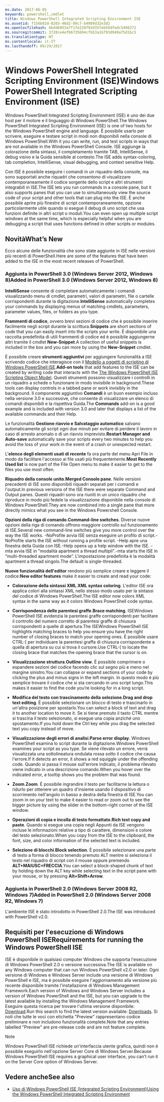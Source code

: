 ```yaml
---
ms.date: 2017-06-05
keywords: powershell,cmdlet
title: Windows PowerShell Integrated Scripting Environment ISE
ms.assetid: f156b92d-0203-46d2-89c7-b4989d32e3d2
ms.openlocfilehash: 6bddb953a7f17e220f92d357eb59dfedc5496272
ms.sourcegitcommit: 3720ce4efb6735694cfb53a1b793d949af5d1bc5
ms.translationtype: HT
ms.contentlocale: it-IT
ms.lasthandoff: 09/29/2017
---
```

# <a name="windows-powershell-integrated-scripting-environment-ise"></a><span data-ttu-id="4ac39-103">Windows PowerShell Integrated Scripting Environment (ISE)</span><span class="sxs-lookup"><span data-stu-id="4ac39-103">Windows PowerShell Integrated Scripting Environment (ISE)</span></span>
<span data-ttu-id="4ac39-104">Windows PowerShell Integrated Scripting Environment (ISE) è uno dei due host per il motore e il linguaggio di Windows PowerShell.</span><span class="sxs-lookup"><span data-stu-id="4ac39-104">The Windows PowerShell Integrated Scripting Environment (ISE) is one of two hosts for the Windows PowerShell engine and language.</span></span> <span data-ttu-id="4ac39-105">È possibile usarlo per scrivere, eseguire e testare script in modi non disponibili nella console di Windows PowerShell.</span><span class="sxs-lookup"><span data-stu-id="4ac39-105">With it you can write, run, and test scripts in ways that are not available in the Windows PowerShell Console.</span></span> <span data-ttu-id="4ac39-106">ISE aggiunge la colorazione della sintassi, il completamento tramite TAB, IntelliSense, il debug visivo e la Guida sensibile al contesto.</span><span class="sxs-lookup"><span data-stu-id="4ac39-106">The ISE adds syntax-coloring, tab completion, IntelliSense, visual debugging, and context sensitive Help.</span></span>

<span data-ttu-id="4ac39-107">Con ISE è possibile eseguire i comandi in un riquadro della console, ma sono supportati anche riquadri che consentono di visualizzare contemporaneamente il codice sorgente dello script e altri strumenti integrabili in ISE.</span><span class="sxs-lookup"><span data-stu-id="4ac39-107">The ISE lets you run commands in a console pane, but it also supports panes that you can use to simultaneously view the source code of your script and other tools that can plug into the ISE.</span></span> <span data-ttu-id="4ac39-108">È anche possibile aprire più finestre di script contemporaneamente, opzione particolarmente utile quando si esegue il debug di uno script che usa funzioni definite in altri script o moduli.</span><span class="sxs-lookup"><span data-stu-id="4ac39-108">You can even open up multiple script windows at the same time, which is especially helpful when you are debugging a script that uses functions defined in other scripts or modules.</span></span>

## <a name="whats-new"></a><span data-ttu-id="4ac39-109">Novità</span><span class="sxs-lookup"><span data-stu-id="4ac39-109">What’s New</span></span>
<span data-ttu-id="4ac39-110">Ecco alcune delle funzionalità che sono state aggiunte in ISE nelle versioni più recenti di PowerShell.</span><span class="sxs-lookup"><span data-stu-id="4ac39-110">Here are some of the features that have been added to the ISE in the most recent releases of PowerShell.</span></span>

### <a name="added-in-powershell-30-windows-server-2012-windows-8"></a><span data-ttu-id="4ac39-111">Aggiunta in PowerShell 3.0 (Windows Server 2012, Windows 8)</span><span class="sxs-lookup"><span data-stu-id="4ac39-111">Added in PowerShell 3.0 (Windows Server 2012, Windows 8)</span></span>
<span data-ttu-id="4ac39-112">**IntelliSense** consente di completare automaticamente i comandi visualizzando menu di cmdlet, parametri, valori di parametri, file o cartelle corrispondenti durante la digitazione.</span><span class="sxs-lookup"><span data-stu-id="4ac39-112">**IntelliSense** automatically completes your commands by displaying menus of matching cmdlets, parameters, parameter values, files, or folders as you type.</span></span>

<span data-ttu-id="4ac39-113">**Frammenti di codice**, ovvero brevi sezioni di codice che è possibile inserire facilmente negli script durante la scrittura.</span><span class="sxs-lookup"><span data-stu-id="4ac39-113">**Snippets** are short sections of code that you can easily insert into the scripts your write.</span></span> <span data-ttu-id="4ac39-114">È disponibile una raccolta predefinita di utili frammenti di codice ed è possibile aggiungerne altri tramite il cmdlet **New-Snippet**.</span><span class="sxs-lookup"><span data-stu-id="4ac39-114">A collection of useful snippets is included in the box and you can more by using the **New-Snippet** cmdlet.</span></span>

<span data-ttu-id="4ac39-115">È possibile creare **strumenti aggiuntivi** per aggiungere funzionalità a ISE scrivendo codice che interagisce con il [Modello a oggetti di scripting di Windows PowerShell ISE](../../core-powershell/ise/The-Windows-PowerShell-ISE-Scripting-Object-Model.md).</span><span class="sxs-lookup"><span data-stu-id="4ac39-115">**Add-on tools** that add features to the ISE can be created by writing code that interacts with the [The Windows PowerShell ISE Scripting Object Model](../../core-powershell/ise/The-Windows-PowerShell-ISE-Scripting-Object-Model.md).</span></span> <span data-ttu-id="4ac39-116">Questi strumenti possono visualizzare i controlli in un riquadro a schede o funzionare in modo invisibile in background.</span><span class="sxs-lookup"><span data-stu-id="4ac39-116">These tools can display controls in a tabbed pane or work invisibly in the background.</span></span> <span data-ttu-id="4ac39-117">Il componente aggiuntivo **Comandi** è un buon esempio incluso nella versione 3.0 e successive, che consente di visualizzare un elenco di comandi disponibili e la rispettiva Guida.</span><span class="sxs-lookup"><span data-stu-id="4ac39-117">The **Commands** add-on is a good example and is included with version 3.0 and later that displays a list of the available commands and their Help.</span></span>

<span data-ttu-id="4ac39-118">Le funzionalità **Gestione riavvio e Salvataggio automatico** salvano automaticamente gli script ogni due minuti per evitare di perdere il lavoro in caso di arresto anomalo o di un riavvio imprevisto.</span><span class="sxs-lookup"><span data-stu-id="4ac39-118">**Restart Manager and Auto-save** automatically save your scripts every two minutes to help you avoid the loss of your work in the event of a crash or unexpected restart.</span></span>

<span data-ttu-id="4ac39-119">L'**elenco degli elementi usati di recente** fa ora parte del menu Apri File in modo da facilitare l'accesso ai file usati più frequentemente.</span><span class="sxs-lookup"><span data-stu-id="4ac39-119">**Most Recently Used list** is now part of the File Open menu to make it easier to get to the files you use most often.</span></span>

<span data-ttu-id="4ac39-120">**Riquadro della console unito**.</span><span class="sxs-lookup"><span data-stu-id="4ac39-120">**Merged Console pane**.</span></span> <span data-ttu-id="4ac39-121">Nelle versioni precedenti di ISE sono disponibili riquadri separati per i comandi e l'output.</span><span class="sxs-lookup"><span data-stu-id="4ac39-121">In previous versions of the ISE there were separate Command and Output panes.</span></span> <span data-ttu-id="4ac39-122">Questi riquadri sono ora riuniti in un unico riquadro che riproduce in modo più fedele la visualizzazione disponibile nella console di Windows PowerShell.</span><span class="sxs-lookup"><span data-stu-id="4ac39-122">They are now combined into a single pane that more directly mimics what you see in the Windows Powershell Console.</span></span>

<span data-ttu-id="4ac39-123">**Opzioni della riga di comando**.</span><span class="sxs-lookup"><span data-stu-id="4ac39-123">**Command-line switches**.</span></span> <span data-ttu-id="4ac39-124">Diverse nuove opzioni della riga di comando offrono maggiore controllo sul funzionamento di ISE.</span><span class="sxs-lookup"><span data-stu-id="4ac39-124">Several new command-line switches give you more control over the way the ISE works.</span></span> <span data-ttu-id="4ac39-125">-NoProfile avvia ISE senza eseguire un profilo di script.</span><span class="sxs-lookup"><span data-stu-id="4ac39-125">-NoProfile starts the ISE without running a profile script.</span></span> <span data-ttu-id="4ac39-126">-Help apre una finestra della Guida con ISE.</span><span class="sxs-lookup"><span data-stu-id="4ac39-126">-Help opens up a help window with the ISE.</span></span> <span data-ttu-id="4ac39-127">-mta avvia ISE in "modalità apartment a thread multipli".</span><span class="sxs-lookup"><span data-stu-id="4ac39-127">-mta starts the ISE in “multi-threaded apartment mode”.</span></span> <span data-ttu-id="4ac39-128">L'impostazione predefinita è la modalità apartment a thread singolo.</span><span class="sxs-lookup"><span data-stu-id="4ac39-128">The default is single-threaded.</span></span>

<span data-ttu-id="4ac39-129">**Nuove funzionalità dell'editor** rendono più semplice creare e leggere il codice:</span><span class="sxs-lookup"><span data-stu-id="4ac39-129">**New editor features** make it easier to create and read your code:</span></span>

- <span data-ttu-id="4ac39-130">**Colorazione della sintassi XML**.</span><span class="sxs-lookup"><span data-stu-id="4ac39-130">**XML syntax coloring**.</span></span> <span data-ttu-id="4ac39-131">L'editor ISE ora applica colori alla sintassi XML nello stesso modo usato per la sintassi del codice di Windows PowerShell.</span><span class="sxs-lookup"><span data-stu-id="4ac39-131">The ISE editor now colors XML syntax in the same way as it colors Windows PowerShell code syntax.</span></span>

- <span data-ttu-id="4ac39-132">**Corrispondenza delle parentesi graffe**.</span><span class="sxs-lookup"><span data-stu-id="4ac39-132">**Brace matching**.</span></span> <span data-ttu-id="4ac39-133">ISEWindows PowerShell ISE evidenzia le parentesi graffe corrispondenti per facilitare il controllo del numero corretto di parentesi graffe di chiusura corrispondenti a quelle di apertura.</span><span class="sxs-lookup"><span data-stu-id="4ac39-133">The ISEWindows PowerShell ISE highlights matching braces to help you ensure you have the right number of closing braces to match your opening ones.</span></span> <span data-ttu-id="4ac39-134">È possibile usare CTRL-\[ per individuare la parentesi graffa di chiusura corrispondente a quella di apertura su cui si trova il cursore.</span><span class="sxs-lookup"><span data-stu-id="4ac39-134">Use CTRL-\[ to locate the closing brace that matches the opening brace that the cursor is on.</span></span>

- <span data-ttu-id="4ac39-135">**Visualizzazione struttura**.</span><span class="sxs-lookup"><span data-stu-id="4ac39-135">**Outline view**.</span></span> <span data-ttu-id="4ac39-136">È possibile comprimere o espandere sezioni del codice facendo clic sul segno più e meno nel margine sinistro.</span><span class="sxs-lookup"><span data-stu-id="4ac39-136">You can collapse or expand sections of your code by clicking the plus and minus signs in the left margin.</span></span> <span data-ttu-id="4ac39-137">In questo modo è più semplice trovare il codice che si sta cercando in uno script lungo.</span><span class="sxs-lookup"><span data-stu-id="4ac39-137">This makes it easier to find the code you’re looking for in a long script.</span></span>

- <span data-ttu-id="4ac39-138">**Modifica del testo con trascinamento della selezione**.</span><span class="sxs-lookup"><span data-stu-id="4ac39-138">**Drag and drop text editing**.</span></span> <span data-ttu-id="4ac39-139">È possibile selezionare un blocco di testo e trascinarlo in un'altra posizione per spostarlo.</span><span class="sxs-lookup"><span data-stu-id="4ac39-139">You can select a block of text and drag it to another location to move it.</span></span> <span data-ttu-id="4ac39-140">Se si tiene premuto il tasto CTRL mentre si trascina il testo selezionato, si esegue una copia anziché uno spostamento.</span><span class="sxs-lookup"><span data-stu-id="4ac39-140">If you hold down the Ctrl key while you drag the selected text you copy instead of move.</span></span>

- <span data-ttu-id="4ac39-141">**Visualizzazione degli errori di analisi**.</span><span class="sxs-lookup"><span data-stu-id="4ac39-141">**Parse error display**.</span></span> <span data-ttu-id="4ac39-142">Windows PowerShell esamina lo script durante la digitazione.</span><span class="sxs-lookup"><span data-stu-id="4ac39-142">Windows PowerShell examines your script as you type.</span></span> <span data-ttu-id="4ac39-143">Se viene rilevato un errore, verrà visualizzata una sottolineatura ondulata rossa sotto il codice che causa l'errore.</span><span class="sxs-lookup"><span data-stu-id="4ac39-143">If it detects an error, it shows a red squiggle under the offending code.</span></span> <span data-ttu-id="4ac39-144">Quando si passa il mouse sull'errore indicato, il problema rilevato viene indicato in una descrizione comando.</span><span class="sxs-lookup"><span data-stu-id="4ac39-144">When you hover over the indicated error, a tooltip shows you the problem that was found.</span></span>

- <span data-ttu-id="4ac39-145">**Zoom**.</span><span class="sxs-lookup"><span data-stu-id="4ac39-145">**Zoom**.</span></span> <span data-ttu-id="4ac39-146">È possibile ingrandire il testo per facilitarne la lettura o ridurlo per ottenere un quadro d'insieme usando il dispositivo di scorrimento nell'angolo in basso a destra della finestra di ISE.</span><span class="sxs-lookup"><span data-stu-id="4ac39-146">You can zoom in on your text to make it easier to read or zoom out to see the bigger picture by using the slider in the bottom-right corner of the ISE window.</span></span>

- <span data-ttu-id="4ac39-147">**Operazioni di copia e incolla di testo formattato**.</span><span class="sxs-lookup"><span data-stu-id="4ac39-147">**Rich text copy and paste**.</span></span> <span data-ttu-id="4ac39-148">Quando si esegue una copia negli Appunti da ISE vengono incluse le informazioni relative a tipo di carattere, dimensioni e colore del testo selezionato.</span><span class="sxs-lookup"><span data-stu-id="4ac39-148">When you copy from the ISE to the clipboard, the font, size, and color information of the selected text is included.</span></span>

- <span data-ttu-id="4ac39-149">**Selezione di blocchi**.</span><span class="sxs-lookup"><span data-stu-id="4ac39-149">**Block selection**.</span></span> <span data-ttu-id="4ac39-150">È possibile selezionare una parte di testo a forma di blocco tenendo premuto ALT mentre si seleziona il testo nel riquadro di script con il mouse oppure premendo **ALT+MAIUSC+FRECCIA**.</span><span class="sxs-lookup"><span data-stu-id="4ac39-150">You can select a block-shaped chunk of text by holding down the ALT key while selecting text in the script pane with your mouse, or by pressing **Alt+Shift+Arrow**.</span></span>

### <a name="added-in-powershell-20-windows-server-2008-r2-windows-7"></a><span data-ttu-id="4ac39-151">Aggiunta in PowerShell 2.0 (Windows Server 2008 R2, Windows 7)</span><span class="sxs-lookup"><span data-stu-id="4ac39-151">Added in PowerShell 2.0 (Windows Server 2008 R2, Windows 7)</span></span>
<span data-ttu-id="4ac39-152">L'ambiente ISE è stato introdotto in PowerShell 2.0.</span><span class="sxs-lookup"><span data-stu-id="4ac39-152">The ISE was introduced with PowerShell v2.0.</span></span>

## <a name="requirements-for-running-the-windows-powershell-ise"></a><span data-ttu-id="4ac39-153">Requisiti per l'esecuzione di Windows PowerShell ISE</span><span class="sxs-lookup"><span data-stu-id="4ac39-153">Requirements for running the Windows PowerShell ISE</span></span>
<span data-ttu-id="4ac39-154">ISE è disponibile in qualsiasi computer Windows che supporta l'esecuzione di Windows PowerShell 2.0 o versione successiva.</span><span class="sxs-lookup"><span data-stu-id="4ac39-154">The ISE is available on any Windows computer that can run Windows PowerShell v2.0 or later.</span></span>
<span data-ttu-id="4ac39-155">Ogni versione di Windows e Windows Server include una versione di Windows PowerShell e ISE, ma è possibile eseguire l'aggiornamento alla versione più recente disponibile tramite l'installazione di Windows Management Framework.</span><span class="sxs-lookup"><span data-stu-id="4ac39-155">Each version of Windows and Windows Server includes a version of Windows PowerShell and the ISE, but you can upgrade to the latest available by installing the Windows Management Framework.</span></span>
<span data-ttu-id="4ac39-156">Eseguire questa ricerca per trovare l'ultima versione disponibile: [Download](http://www.microsoft.com/en-us/search/DownloadResults.aspx?q=%22windows%20management%20framework%22%20PowerShell&sortby=Relevancy~Descending).</span><span class="sxs-lookup"><span data-stu-id="4ac39-156">Run this search to find the latest version available: [Downloads](http://www.microsoft.com/en-us/search/DownloadResults.aspx?q=%22windows%20management%20framework%22%20PowerShell&sortby=Relevancy~Descending).</span></span>
<span data-ttu-id="4ac39-157">Si noti che tutte le voci con etichetta "Preview" rappresentano codice preliminare e non includono funzionalità complete.</span><span class="sxs-lookup"><span data-stu-id="4ac39-157">Note that any entries labelled "Preview" are pre-release code and are not feature complete.</span></span>

> [!NOTE]
> <span data-ttu-id="4ac39-158">Windows PowerShell ISE richiede un'interfaccia utente grafica, quindi non è possibile eseguirlo nell'opzione Server Core di Windows Server.</span><span class="sxs-lookup"><span data-stu-id="4ac39-158">Because Windows PowerShell ISE requires a graphical user interface, you can’t run it on the Server Core option of Windows Server.</span></span>

## <a name="see-also"></a><span data-ttu-id="4ac39-159">Vedere anche</span><span class="sxs-lookup"><span data-stu-id="4ac39-159">See also</span></span>
- [<span data-ttu-id="4ac39-160">Uso di Windows PowerShell ISE (Integrated Scripting Environment)</span><span class="sxs-lookup"><span data-stu-id="4ac39-160">Using the Windows PowerShell Integrated Scripting Environment</span></span>](Using-the-Windows-PowerShell-ISE.md)

